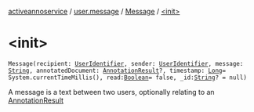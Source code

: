 [activeannoservice](../../index.md) / [user.message](../index.md) / [Message](index.md) / [&lt;init&gt;](./-init-.md)

# &lt;init&gt;

`Message(recipient: `[`UserIdentifier`](../../project.userroles/-user-identifier.md)`, sender: `[`UserIdentifier`](../../project.userroles/-user-identifier.md)`, message: `[`String`](https://kotlinlang.org/api/latest/jvm/stdlib/kotlin/-string/index.html)`, annotatedDocument: `[`AnnotationResult`](../../document.annotation/-annotation-result/index.md)`?, timestamp: `[`Long`](https://kotlinlang.org/api/latest/jvm/stdlib/kotlin/-long/index.html)` = System.currentTimeMillis(), read: `[`Boolean`](https://kotlinlang.org/api/latest/jvm/stdlib/kotlin/-boolean/index.html)` = false, _id: `[`String`](https://kotlinlang.org/api/latest/jvm/stdlib/kotlin/-string/index.html)`? = null)`

A message is a text between two users, optionally relating to an [AnnotationResult](../../document.annotation/-annotation-result/index.md)

